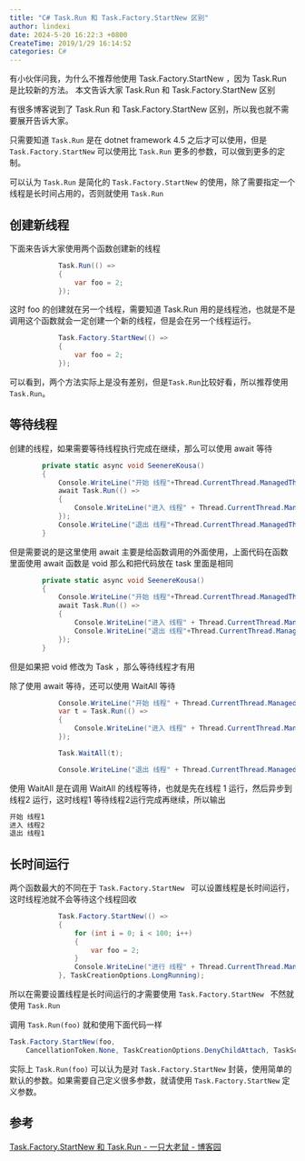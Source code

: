 ```yaml
---
title: "C# Task.Run 和 Task.Factory.StartNew 区别"
author: lindexi
date: 2024-5-20 16:22:3 +0800
CreateTime: 2019/1/29 16:14:52
categories: C#
---
```


有小伙伴问我，为什么不推荐他使用 Task.Factory.StartNew ，因为 Task.Run 是比较新的方法。
本文告诉大家 Task.Run 和 Task.Factory.StartNew 区别

<!--more-->


<!-- CreateTime:2019/1/29 16:14:52 -->


有很多博客说到了 Task.Run 和 Task.Factory.StartNew 区别，所以我也就不需要展开告诉大家。

只需要知道 `Task.Run` 是在 dotnet framework 4.5 之后才可以使用，但是 `Task.Factory.StartNew` 可以使用比 `Task.Run` 更多的参数，可以做到更多的定制。

可以认为 `Task.Run` 是简化的 `Task.Factory.StartNew` 的使用，除了需要指定一个线程是长时间占用的，否则就使用 `Task.Run` 

## 创建新线程

下面来告诉大家使用两个函数创建新的线程

```csharp
            Task.Run(() =>
            {
                var foo = 2;
            });
```

这时 foo 的创建就在另一个线程，需要知道 Task.Run 用的是线程池，也就是不是调用这个函数就会一定创建一个新的线程，但是会在另一个线程运行。

```csharp
            Task.Factory.StartNew(() =>
            {
                var foo = 2;
            });
```

可以看到，两个方法实际上是没有差别，但是`Task.Run`比较好看，所以推荐使用`Task.Run`。

## 等待线程

创建的线程，如果需要等待线程执行完成在继续，那么可以使用 await 等待

```csharp
        private static async void SeenereKousa()
        {
            Console.WriteLine("开始 线程"+Thread.CurrentThread.ManagedThreadId);
            await Task.Run(() =>
            {
                Console.WriteLine("进入 线程" + Thread.CurrentThread.ManagedThreadId);
            });
            Console.WriteLine("退出 线程"+Thread.CurrentThread.ManagedThreadId);
        }
```

但是需要说的是这里使用 await 主要是给函数调用的外面使用，上面代码在函数里面使用 await 函数是 void 那么和把代码放在 task 里面是相同

```csharp
        private static async void SeenereKousa()
        {
            Console.WriteLine("开始 线程"+Thread.CurrentThread.ManagedThreadId);
            await Task.Run(() =>
            {
                Console.WriteLine("进入 线程" + Thread.CurrentThread.ManagedThreadId);
                Console.WriteLine("退出 线程"+Thread.CurrentThread.ManagedThreadId);
            });
        }
```

但是如果把 void 修改为 Task ，那么等待线程才有用

除了使用 await 等待，还可以使用 WaitAll 等待

```csharp
            Console.WriteLine("开始 线程" + Thread.CurrentThread.ManagedThreadId);
            var t = Task.Run(() =>
            {
                Console.WriteLine("进入 线程" + Thread.CurrentThread.ManagedThreadId);
            });

            Task.WaitAll(t);

            Console.WriteLine("退出 线程" + Thread.CurrentThread.ManagedThreadId);
```

使用 WaitAll 是在调用 WaitAll 的线程等待，也就是先在线程 1 运行，然后异步到 线程2 运行，这时线程1 等待线程2运行完成再继续，所以输出

```csharp
开始 线程1
进入 线程2
退出 线程1
```

## 长时间运行

两个函数最大的不同在于 `Task.Factory.StartNew ` 可以设置线程是长时间运行，这时线程池就不会等待这个线程回收

```csharp
            Task.Factory.StartNew(() =>
            {
                for (int i = 0; i < 100; i++)
                {
                    var foo = 2;
                }
                Console.WriteLine("进行 线程" + Thread.CurrentThread.ManagedThreadId);
            }, TaskCreationOptions.LongRunning);
```

所以在需要设置线程是长时间运行的才需要使用 `Task.Factory.StartNew ` 不然就使用 `Task.Run`

调用 `Task.Run(foo)` 就和使用下面代码一样

```csharp
Task.Factory.StartNew(foo, 
    CancellationToken.None, TaskCreationOptions.DenyChildAttach, TaskScheduler.Default);
```

实际上 `Task.Run(foo)` 可以认为是对 `Task.Factory.StartNew` 封装，使用简单的默认的参数。如果需要自己定义很多参数，就请使用 `Task.Factory.StartNew` 定义参数。

## 参考

[Task.Factory.StartNew 和 Task.Run - 一只大老鼠 - 博客园](https://www.cnblogs.com/duanbiflying/p/6400605.html )

